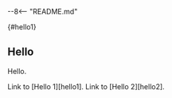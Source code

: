 --8<-- "README.md"

[](#hello){#hello1}

## Hello

Hello.

Link to [Hello 1][hello1].
Link to [Hello 2][hello2].
